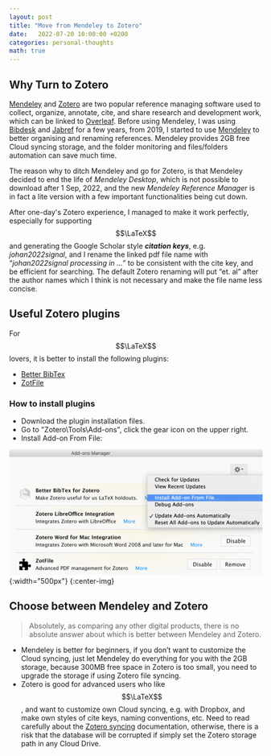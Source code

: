 ```yaml
---
layout: post
title: "Move from Mendeley to Zotero"
date:   2022-07-20 10:00:00 +0200
categories: personal-thoughts
math: true
---
```


## Why Turn to Zotero

[Mendeley](https://www.mendeley.com) and [Zotero](https://www.zotero.org) are two popular reference managing software used to collect, organize, annotate, cite, and share research and development work, which can be linked to [Overleaf](https://www.overleaf.com). Before using Mendeley, I was using [Bibdesk](https://bibdesk.sourceforge.io) and [Jabref](https://www.jabref.org) for a few years, from 2019, I started to use [Mendeley](https://www.mendeley.com) to better organising and renaming references. Mendeley provides 2GB free Cloud syncing storage, and the folder monitoring and files/folders automation can save much time.

The reason why to ditch Mendeley and go for Zotero, is that Mendeley decided to end the life of *Mendeley Desktop*, which is not possible to download after 1 Sep, 2022, and the new *Mendeley Reference Manager* is in fact a lite version with a few important functionalities being cut down.


After one-day's Zotero experience, I managed to make it work perfectly, especially for supporting $$\LaTeX$$ and generating the Google Scholar style ***citation keys***, e.g. *johan2022signal*, and I rename the linked pdf file name with “*johan2022signal processing in …”* to be consistent with the cite key, and be efficient for searching. The default Zotero renaming will put “et. al” after the author names which I think is not necessary and make the file name less concise.


## Useful Zotero plugins
For $$\LaTeX$$ lovers, it is better to install the following plugins:

- [Better BibTex](https://retorque.re/zotero-better-bibtex/)
- [ZotFile](http://zotfile.com)

### How to install plugins

- Download the plugin installation files.
- Go to "Zotero\Tools\Add-ons\", click the gear icon on the upper right.
- Install Add-on From File:  

![Install plugins](/images/install_zotero_plugins.png){:width="500px"}
{:center-img}


## Choose between Mendeley and Zotero
> Absolutely, as comparing any other digital products, there is no absolute answer about which is better between Mendeley and Zotero.

- Mendeley is better for beginners, if you don’t want to customize the Cloud syncing, just let Mendeley do everything for you with the 2GB storage, because 300MB free space in Zotero is too small, you need to upgrade the storage if using Zotero file syncing.
- Zotero is good for advanced users who like $$\LaTeX$$, and want to customize own Cloud syncing, e.g. with Dropbox, and make own styles of cite keys, naming conventions, etc. Need to read carefully about the [Zotero syncing](https://www.zotero.org/support/sync) documentation, otherwise, there is a risk that the database will be corrupted if simply set the Zotero storage path in any Cloud Drive.


